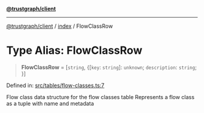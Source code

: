 [**@trustgraph/client**](../../README.md)

***

[@trustgraph/client](../../README.md) / [index](../README.md) / FlowClassRow

# Type Alias: FlowClassRow

> **FlowClassRow** = \[`string`, \{\[`key`: `string`\]: `unknown`; `description`: `string`; \}\]

Defined in: [src/tables/flow-classes.ts:7](https://github.com/trustgraph-ai/trustgraph-ts-client/blob/92e187771a25b959c85a4f966bb97eb5d407310b/src/tables/flow-classes.ts#L7)

Flow class data structure for the flow classes table
Represents a flow class as a tuple with name and metadata
